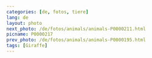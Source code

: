 ```yaml
---
categories: [de, fotos, tiere]
lang: de
layout: photo
next_photo: /de/fotos/animals/animals-P0000211.html
picname: P0000217
prev_photo: /de/fotos/animals/animals-P0000195.html
tags: [Giraffe]
---
```

